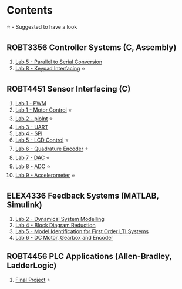 # Contents

:star: - Suggested to have a look

## ROBT3356 Controller Systems (C, Assembly)

1. [Lab 5 - Parallel to Serial Conversion](https://github.com/tylim2946/BCIT/tree/main/ROBT3356-Controller-Systems/ROBT3356_Lab05)
2. [Lab 8 - Keypad Interfacing](https://github.com/tylim2946/BCIT/tree/main/ROBT3356-Controller-Systems/ROBT3356_Lab08) :star:

## ROBT4451 Sensor Interfacing (C)

1. [Lab 1 - PWM](https://github.com/tylim2946/BCIT/tree/main/ROBT4451-Sensor-Interfacing/ROBT4451_Lab01_PWM)
2. [Lab 1 - Motor Control](https://github.com/tylim2946/BCIT/tree/main/ROBT4451-Sensor-Interfacing/ROBT4451_Lab01_MotorControl) :star:
3. [Lab 2 - pioInt](https://github.com/tylim2946/BCIT/tree/main/ROBT4451-Sensor-Interfacing/ROBT4451_Lab02_pioInt) :star:
4. [Lab 3 - UART](https://github.com/tylim2946/BCIT/tree/main/ROBT4451-Sensor-Interfacing/ROBT4451_Lab03_UART)
5. [Lab 4 - SPI](https://github.com/tylim2946/BCIT/tree/main/ROBT4451-Sensor-Interfacing/ROBT4451_Lab04_SPI)
6. [Lab 5 - LCD Control](https://github.com/tylim2946/BCIT/tree/main/ROBT4451-Sensor-Interfacing/ROBT4451_Lab05_LcdControl) :star:
7. [Lab 6 - Quadrature Encoder](https://github.com/tylim2946/BCIT/tree/main/ROBT4451-Sensor-Interfacing/ROBT4451_Lab06_QuadEncoder) :star:
8. [Lab 7 - DAC](https://github.com/tylim2946/BCIT/tree/main/ROBT4451-Sensor-Interfacing/ROBT4451_Lab07_DAC) :star:
9. [Lab 8 - ADC](https://github.com/tylim2946/BCIT/tree/main/ROBT4451-Sensor-Interfacing/ROBT4451_Lab08_ADC) :star:
10. [Lab 9 - Accelerometer](https://github.com/tylim2946/BCIT/tree/main/ROBT4451-Sensor-Interfacing/ROBT4451_Lab09_Accel) :star:

## ELEX4336 Feedback Systems (MATLAB, Simulink)

1. [Lab 2 - Dynamical System Modelling](https://github.com/tylim2946/BCIT/tree/main/ELEX4336-Feedback-Systems/Lab02)
2. [Lab 4 - Block Diagram Reduction](https://github.com/tylim2946/BCIT/tree/main/ELEX4336-Feedback-Systems/Lab04)
3. [Lab 5 - Model Identification for First Order LTI Systems](https://github.com/tylim2946/BCIT/tree/main/ELEX4336-Feedback-Systems/Lab05)
4. [Lab 6 - DC Motor, Gearbox and Encoder](https://github.com/tylim2946/BCIT/tree/main/ELEX4336-Feedback-Systems/Lab06)

## ROBT4456 PLC Applications (Allen-Bradley, LadderLogic)
1. [Final Project](https://github.com/tylim2946/BCIT/tree/main/ROBT4456-PLC-Applications/FinalProject) :star:
